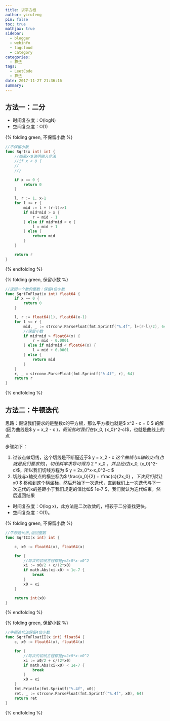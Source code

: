 ```yaml
---
title: 求平方根
author: yirufeng
pin: false
toc: true
mathjax: true
sidebar:
  - blogger
  - webinfo
  - tagcloud
  - category
categories:
  - 算法
tags:
  - LeetCode
  - 算法
date: 2017-11-27 21:36:16
summary:
---
```


## 方法一：二分

- 时间复杂度：O(logN)
- 空间复杂度：O(1) 

{% folding green, 不保留小数 %}
```go
//不保留小数
func Sqrt(x int) int {
	//如果x<0说明输入非法
	//if x < 0 {
	//
	//}

	if x == 0 {
		return 0
	}

	l, r := 1, x-1
	for l <= r {
		mid := l + (r-l)>>1
		if mid*mid > x {
			r = mid - 1
		} else if mid*mid < x {
			l = mid + 1
		} else {
			return mid
		}
	}

	return r
}

```
{% endfolding %}


{% folding green, 保留小数 %}
```go
//返回一个数的整数：保留4位小数
func SqrtToFloat(x int) float64 {
	if x == 0 {
		return 0
	}

	l, r := float64(1), float64(x-1)
	for l <= r {
		mid, _ := strconv.ParseFloat(fmt.Sprintf("%.4f", l+(r-l)/2), 64)
		//保留小数
		if mid*mid > float64(x) {
			r = mid - 0.0001
		} else if mid*mid < float64(x) {
			l = mid + 0.0001
		} else {
			return mid
		}
	}
	r, _ = strconv.ParseFloat(fmt.Sprintf("%.4f", r), 64)
	return r
}

```
{% endfolding %}


## 方法二：牛顿迭代

思路：假设我们要求的是整数c的平方根，那么平方根也就是$ x^2 - c = 0 $ 的解(因为曲线是$ y = x_2 - c $)，假设此时我们在$(x_0, {x_0}^2-c)$，也就是曲线上的点

步骤如下：
1. 过该点做切线，这个切线是不断逼近于$ y = x_2 - c $这个曲线与x轴的交点(也就是我们要求的)，切线斜率求导可得为$ 2 * x_0 $，并且经过$(x_0, {x_0}^2-c)$，所以我们切线方程为 $ y = 2x_0*x-x_0^2-c $
2. 切线与x轴交点的横坐标为$ \frac{x_0}{2} + \frac{c}{2x_0} $，下次我们就让$ x0 $ 移动到这个横坐标，然后开始下一次迭代，直到我们上一次迭代与下一次迭代的x的差距小于我们规定的值比如$ 1e-7 $，我们就认为迭代结束，然后返回结果

- 时间复杂度：O(log x)，此方法是二次收敛的，相较于二分查找更快。
- 空间复杂度：O(1)。



{% folding green, 不保留小数 %}
```go
//牛顿迭代法,返回整数
func SqrtII(x int) int {

	c, x0 := float64(x), float64(x)

	for {
		//每次的切线方程都是y=2x0*x-x0^2
		xi := x0/2 + c/(2*x0)
		if math.Abs(xi-x0) < 1e-7 {
			break
		}
		x0 = xi
	}

	return int(x0)
}
```
{% endfolding %}


{% folding green, 保留小数 %}
```go
//牛顿迭代法保留4位小数
func SqrtToFloatII(x int) float64 {
	c, x0 := float64(x), float64(x)

	for {
		//每次的切线方程都是y=2x0*x-x0^2
		xi := x0/2 + c/(2*x0)
		if math.Abs(xi-x0) < 1e-7 {
			break
		}
		x0 = xi
	}
	fmt.Println(fmt.Sprintf("%.4f", x0))
	ret, _ := strconv.ParseFloat(fmt.Sprintf("%.4f", x0), 64)
	return ret
}
```
{% endfolding %}
